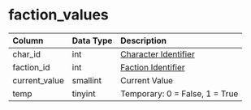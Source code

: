 # faction\_values

| Column | Data Type | Description |
| :--- | :--- | :--- |
| char\_id | int | [Character Identifier](../characters/character_data.md) |
| faction\_id | int | [Faction Identifier](faction_list.md) |
| current\_value | smallint | Current Value |
| temp | tinyint | Temporary: 0 = False, 1 = True |

